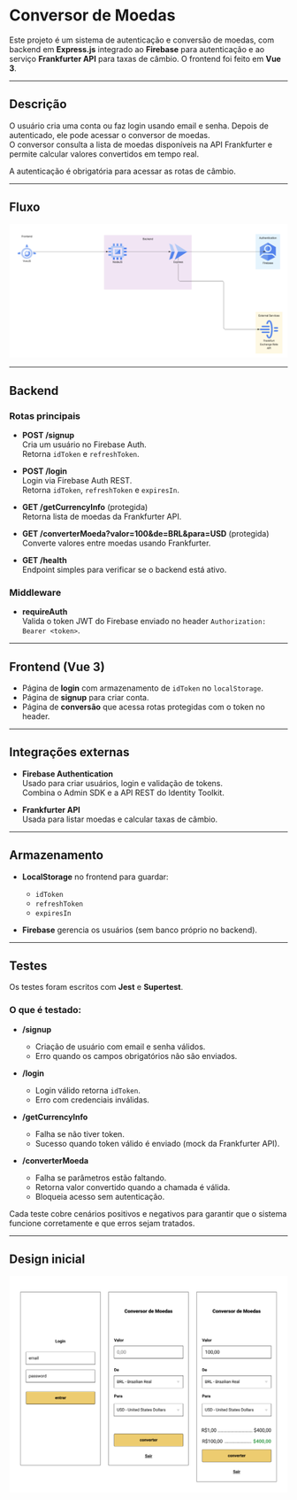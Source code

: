 # Conversor de Moedas

Este projeto é um sistema de autenticação e conversão de moedas, com backend em **Express.js** integrado ao **Firebase** para autenticação e ao serviço **Frankfurter API** para taxas de câmbio. O frontend foi feito em **Vue 3**.

---

## Descrição

O usuário cria uma conta ou faz login usando email e senha. Depois de autenticado, ele pode acessar o conversor de moedas.  
O conversor consulta a lista de moedas disponíveis na API Frankfurter e permite calcular valores convertidos em tempo real.

A autenticação é obrigatória para acessar as rotas de câmbio.

---

## Fluxo

![Fluxo](./Fluxo.png)

---

## Backend

### Rotas principais

- **POST /signup**  
  Cria um usuário no Firebase Auth.  
  Retorna `idToken` e `refreshToken`.

- **POST /login**  
  Login via Firebase Auth REST.  
  Retorna `idToken`, `refreshToken` e `expiresIn`.

- **GET /getCurrencyInfo** (protegida)  
  Retorna lista de moedas da Frankfurter API.

- **GET /converterMoeda?valor=100&de=BRL&para=USD** (protegida)  
  Converte valores entre moedas usando Frankfurter.

- **GET /health**  
  Endpoint simples para verificar se o backend está ativo.

### Middleware

- **requireAuth**  
  Valida o token JWT do Firebase enviado no header `Authorization: Bearer <token>`.

---

## Frontend (Vue 3)

- Página de **login** com armazenamento de `idToken` no `localStorage`.  
- Página de **signup** para criar conta.  
- Página de **conversão** que acessa rotas protegidas com o token no header.

---

## Integrações externas

- **Firebase Authentication**  
  Usado para criar usuários, login e validação de tokens.  
  Combina o Admin SDK e a API REST do Identity Toolkit.

- **Frankfurter API**  
  Usada para listar moedas e calcular taxas de câmbio.

---

## Armazenamento

- **LocalStorage** no frontend para guardar:  
  - `idToken`  
  - `refreshToken`  
  - `expiresIn`

- **Firebase** gerencia os usuários (sem banco próprio no backend).

---

## Testes

Os testes foram escritos com **Jest** e **Supertest**.

### O que é testado:

- **/signup**  
  - Criação de usuário com email e senha válidos.  
  - Erro quando os campos obrigatórios não são enviados.

- **/login**  
  - Login válido retorna `idToken`.  
  - Erro com credenciais inválidas.

- **/getCurrencyInfo**  
  - Falha se não tiver token.  
  - Sucesso quando token válido é enviado (mock da Frankfurter API).

- **/converterMoeda**  
  - Falha se parâmetros estão faltando.  
  - Retorna valor convertido quando a chamada é válida.  
  - Bloqueia acesso sem autenticação.

Cada teste cobre cenários positivos e negativos para garantir que o sistema funcione corretamente e que erros sejam tratados.

---

## Design inicial

![Design Inicial](./Design.png)